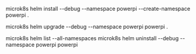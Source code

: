 microk8s helm install --debug --namespace powerpi --create-namespace powerpi .

microk8s helm upgrade --debug --namespace powerpi powerpi .

microk8s helm list --all-namespaces
microk8s helm uninstall --debug --namespace powerpi powerpi
